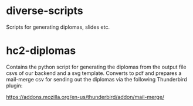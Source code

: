 diverse-scripts
===============

Scripts for generating diplomas, slides etc.

# hc2-diplomas

Contains the python script for generating the diplomas from the output file csvs
of our backend and a svg template. Converts to pdf and prepares a mail-merge
csv for sending out the diplomas via the following Thunderbird plugin:

https://addons.mozilla.org/en-us/thunderbird/addon/mail-merge/ 
